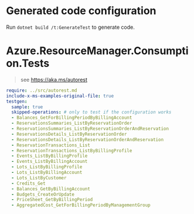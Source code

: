 # Generated code configuration

Run `dotnet build /t:GenerateTest` to generate code.

# Azure.ResourceManager.Consumption.Tests

> see https://aka.ms/autorest
``` yaml
require: ../src/autorest.md
include-x-ms-examples-original-file: true
testgen:
  sample: true
  skipped-operations: # only to test if the configuration works
  - Balances_GetForBillingPeriodByBillingAccount
  - ReservationsSummaries_ListByReservationOrder
  - ReservationsSummaries_ListByReservationOrderAndReservation
  - ReservationsDetails_ListByReservationOrder
  - ReservationsDetails_ListByReservationOrderAndReservation
  - ReservationTransactions_List
  - ReservationTransactions_ListByBillingProfile
  - Events_ListByBillingProfile
  - Events_ListByBillingAccount
  - Lots_ListByBillingProfile
  - Lots_ListByBillingAccount
  - Lots_ListByCustomer
  - Credits_Get
  - Balances_GetByBillingAccount
  - Budgets_CreateOrUpdate
  - PriceSheet_GetByBillingPeriod
  - AggregatedCost_GetForBillingPeriodByManagementGroup
```
